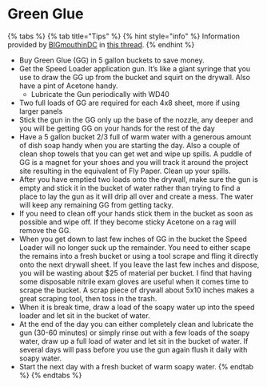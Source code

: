 # Green Glue

{% tabs %}
{% tab title="Tips" %}
{% hint style="info" %}
Information provided by [BIGmouthinDC](https://www.avsforum.com/forum/members/60657-bigmouthindc.html) in [this thread](https://www.avsforum.com/forum/19-dedicated-theater-design-construction/2984640-my-1st-ht-room-build.html#post56384814).
{% endhint %}

* Buy Green Glue \(GG\) in 5 gallon buckets to save money.
* Get the Speed Loader application gun. It’s like a giant syringe that you use to draw the GG up from the bucket and squirt on the drywall. Also have a pint of Acetone handy. 
  * Lubricate the Gun periodically with WD40
* Two full loads of GG are required for each 4x8 sheet, more if using larger panels
* Stick the gun in the GG only up the base of the nozzle, any deeper and you will be getting GG on your hands for the rest of the day
* Have a 5 gallon bucket 2/3 full of warm water with a generous amount of dish soap handy when you are starting the day. Also a couple of clean shop towels that you can get wet and wipe up spills. A puddle of GG is a magnet for your shoes and you will track it around the project site resulting in the equivalent of Fly Paper. Clean up your spills. 
* After you have emptied two loads onto the drywall, make sure the gun is empty and stick it in the bucket of water rather than trying to find a place to lay the gun as it will drip all over and create a mess. The water will keep any remaining GG from getting tacky.
* If you need to clean off your hands stick them in the bucket as soon as possible and wipe off. If they become sticky Acetone on a rag will remove the GG.
* When you get down to last few inches of GG in the bucket the Speed Loader will no longer suck up the remainder. You need to either scape the remains into a fresh bucket or using a tool scrape and fling it directly onto the next drywall sheet. If you leave the last few inches and dispose, you will be wasting about $25 of material per bucket. I find that having some disposable nitrile exam gloves are useful when it comes time to scrape the bucket. A scrap piece of drywall about 5x10 inches makes a great scraping tool, then toss in the trash. 
* When it is break time, draw a load of the soapy water up into the speed loader and let sit in the bucket of water.
* At the end of the day you can either completely clean and lubricate the gun \(30-60 minutes\) or simply rinse out with a few loads of the soapy water, draw up a full load of water and let sit in the bucket of water. If several days will pass before you use the gun again flush it daily with soapy water.
* Start the next day with a fresh bucket of warm soapy water.
{% endtab %}
{% endtabs %}



